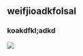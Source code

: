 
##  weifjioadkfolsal
### koakdfkl;adkd
![](https://64.media.tumblr.com/0b26d836185b7286e2c18e408147f161/5bac9b34685ea9b4-cf/s540x810/e81ed2fd227c434dc47c07a7135ba99c8af19512.gifv)












